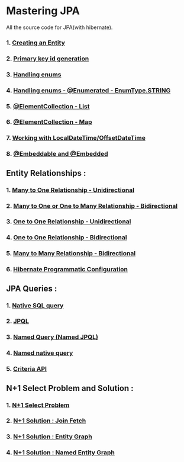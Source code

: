 # Mastering JPA

All the source code for JPA(with hibernate).

### 1. [Creating an Entity](https://github.com/eMahtab/mastering-jpa/tree/main/creating-entity) 

### 2. [Primary key id generation](https://github.com/eMahtab/mastering-jpa/tree/main/id-generation) 

### 3. [Handling enums](https://github.com/eMahtab/mastering-jpa/tree/main/enum-1) 

### 4. [Handling enums - @Enumerated - EnumType.STRING](https://github.com/eMahtab/mastering-jpa/tree/main/enum-2) 

### 5. [@ElementCollection - List](https://github.com/eMahtab/mastering-jpa/tree/main/collection-mapping-1) 

### 6. [@ElementCollection - Map](https://github.com/eMahtab/mastering-jpa/tree/main/collection-mapping-2) 

### 7. [Working with LocalDateTime/OffsetDateTime](https://github.com/eMahtab/mastering-jpa/tree/main/datetime-1) 

### 8. [@Embeddable and @Embedded](https://github.com/eMahtab/mastering-jpa/tree/main/embedded) 



## Entity Relationships :


### 1. [Many to One Relationship - Unidirectional](https://github.com/eMahtab/mastering-jpa/tree/main/many-to-one-unidirectional) 

### 2. [Many to One or One to Many Relationship - Bidirectional](https://github.com/eMahtab/mastering-jpa/tree/main/one-to-many-bidirectional) 

### 3. [One to One Relationship - Unidirectional](https://github.com/eMahtab/mastering-jpa/tree/main/one-to-one-unidirectional) 

### 4. [One to One Relationship - Bidirectional](https://github.com/eMahtab/mastering-jpa/tree/main/one-to-one-bidirectional) 

### 5. [Many to Many Relationship - Bidirectional](https://github.com/eMahtab/mastering-jpa/tree/main/many-to-many) 

### 6. [Hibernate Programmatic Configuration](https://github.com/eMahtab/mastering-jpa/tree/main/hibernate-programmatic-configuration) 


## JPA Queries :

### 1. [Native SQL query](https://github.com/eMahtab/mastering-jpa/tree/main/native-sql-query)

### 2. [JPQL](https://github.com/eMahtab/mastering-jpa/tree/main/jpql)

### 3. [Named Query (Named JPQL)](https://github.com/eMahtab/mastering-jpa/tree/main/named-query)

### 4. [Named native query](https://github.com/eMahtab/mastering-jpa/tree/main/named-native-query)

### 5. [Criteria API](https://github.com/eMahtab/mastering-jpa/tree/main/criteria-api)


## N+1 Select Problem and Solution :

### 1. [N+1 Select Problem](https://github.com/eMahtab/mastering-jpa/tree/main/nPlusOneProblem)

### 2. [N+1 Solution : Join Fetch](https://github.com/eMahtab/mastering-jpa/tree/main/join-fetch)

### 3. [N+1 Solution : Entity Graph](https://github.com/eMahtab/mastering-jpa/tree/main/entity-graph)

### 4. [N+1 Solution : Named Entity Graph](https://github.com/eMahtab/mastering-jpa/tree/main/named-entity-graph)













